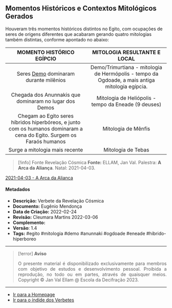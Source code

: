 ## Momentos Históricos e Contextos Mitológicos Gerados

Houveram três momentos históricos distintos no Egito, com ocupações de seres de origens diferentes que acabaram gerando quatro mitologias também distintas, conforme apontado no abaixo:

|MOMENTO HISTÓRICO EGÍPCIO|MITOLOGIA RESULTANTE E LOCAL|
|:-:|:-:|
|Seres [Demo](Demos.md) dominaram durante milênios|Demo/Trimurtiana - mitologia de Hermópolis - tempo da Ogdoade, a mais antiga mitologia egípcia.|
|Chegada dos Anunnakis que dominaram no lugar dos Demos|Mitologia de Heliópolis - tempo da Eneade (9 deuses)|
|Chegam ao Egito seres híbridos hiperbóreos, e junto com os humanos dominaram a cena do Egito. Surgem os Faraós humanos|Mitologia de Mênfis|
|Surge a mitologia mais recente|Mitologia de Tebas|
 
 > [!info] Fonte Revelação Cósmica
 >**Fonte:** ELLAM, Jan Val. Palestra: **A Arca da Aliança**. Natal: 2021-04-03.
 
 [2021-04-03 - A Arca da Alianca](2021-04-03%20-%20A%20Arca%20da%20Alianca.md)

#### Metadados

- **Descrição:** Verbete da Revelação Cósmica
- **Documento:** Eugênio Mendonça  
- **Data de Criação:** 2022-02-24
- **Revisão:** Cleumara Martins 2022-03-06
- **Complemento:** 
- **Versão**: 1.4 
- **Tags:** #egito #mitologia #demo #anunnaki #ogdoade #eneade #hibrido-hiperboreo 

---
> [!error] **Aviso**
> <p align="justify">O presente material é disponibilizado exclusivamente para membros com objetivo de estudos e desenvolvimento pessoal. Proibida a reprodução, no todo ou em partes, através de quaisquer meios. Copyright © Jan Val Ellam @ Escola da Decifração 2023. </p>

---
- [Ir para a Homepage](Homepage.canvas)
- [Ir para o índide dos Verbetes](ÍNDIDE%20GERAL%20DOS%20VERBETES.canvas)